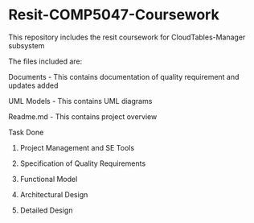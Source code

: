 # Resit-COMP5047-Coursework

This repository includes the resit coursework for CloudTables-Manager subsystem

The files included are:

Documents - This contains documentation of quality requirement and updates added 


UML Models - This contains UML diagrams 


Readme.md - This contains project overview

Task Done

1. Project Management and SE Tools

2. Specification of Quality Requirements

3. Functional Model

4. Architectural Design

5. Detailed Design


